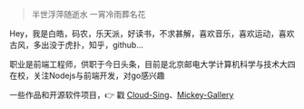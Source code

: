 > 半世浮萍随逝水
> 一宵冷雨葬名花

Hey，我是白皓，码农，乐天派，好读书，不求甚解，喜欢音乐，喜欢运动，喜欢古风，多出没于虎扑，知乎，github...

职业是前端工程师，供职于今日头条，目前是北京邮电大学计算机科学与技术大四在校，关注Nodejs与前端开发，对go感兴趣

一些作品和开源软件项目，👉 戳 [Cloud-Sing](/ttp://github.com/mickey0524/Cloud-Sing)、[Mickey-Gallery](https://github.com/mickey0524/Mickey-Gallery)